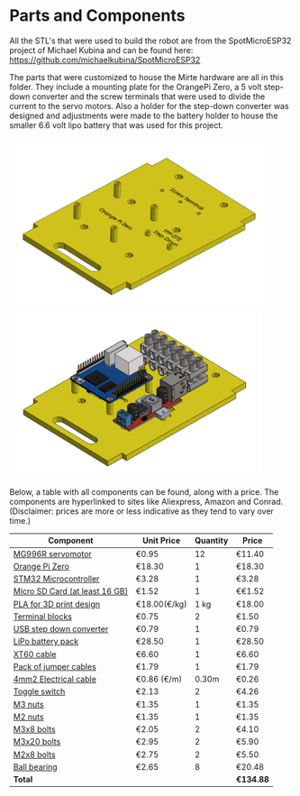 # Parts and Components

All the STL's that were used to build the robot are from the SpotMicroESP32 project of Michael Kubina and can be found here:
https://github.com/michaelkubina/SpotMicroESP32

The parts that were customized to house the Mirte hardware are all in this folder. They include a mounting plate for the OrangePi Zero, a 5 volt step-down converter and the screw terminals that were used to divide the current to the servo motors. Also a holder for the step-down converter was designed and adjustments were made to the battery holder to house the smaller 6.6 volt lipo battery that was used for this project.  

<img src="Docs/CircuitBoardB&Y.PNG" height="300"/><img src="Docs/CircuitBoardB&Y_Components.PNG"  height = "300"/>

Below, a table with all components can be found, along with a price. The components are hyperlinked to sites like Aliexpress, Amazon and Conrad. (Disclaimer: prices are more or less indicative as they tend to vary over time.) 

| **Component** | **Unit Price** | **Quantity** | **Price** | 
| --- | --- | --- | --- |
| [MG996R servomotor](https://nl.aliexpress.com/item/1005002401494033.html?gatewayAdapt=glo2nld&_randl_currency=EUR&_randl_shipto=NL&src=google&src=google&albch=shopping&acnt=494-037-6276&slnk=&plac=&mtctp=&albbt=Google_7_shopping&albagn=888888&isSmbAutoCall=false&needSmbHouyi=false&albcp=6459980570&albag=76980386066&trgt=539263010115&crea=nl1005002401494033&netw=u&device=c&albpg=539263010115&albpd=nl1005002401494033&gclid=CjwKCAiA24SPBhB0EiwAjBgkhtZn1nGwebyr0YrxPG9MMPrCdABAa8YDOLLJ6hoeDrqgQRhS2R0M6hoC9wgQAvD_BwE&gclsrc=aw.ds&aff_fcid=3b851b9753ad48349a96ad4f84588ec5-1642165276964-00391-UneMJZVf&aff_fsk=UneMJZVf&aff_platform=aaf&sk=UneMJZVf&aff_trace_key=3b851b9753ad48349a96ad4f84588ec5-1642165276964-00391-UneMJZVf&terminal_id=ef4a460e5edf4aaebe4ec8a29cc925d7) | €0.95 | 12 | €11.40 |
| [Orange Pi Zero](https://nl.aliexpress.com/item/1005002918902225.html?gatewayAdapt=glo2nld&_randl_currency=EUR&_randl_shipto=NL&src=google&aff_fcid=4ba3e075c05747568311128695b6a972-1642165496735-00013-UneMJZVf&aff_fsk=UneMJZVf&aff_platform=aaf&sk=UneMJZVf&aff_trace_key=4ba3e075c05747568311128695b6a972-1642165496735-00013-UneMJZVf&terminal_id=ef4a460e5edf4aaebe4ec8a29cc925d7) | €18.30 | 1 | €18.30 |
| [STM32 Microcontroller](https://nl.aliexpress.com/item/1005002721621360.html?gatewayAdapt=glo2nld&_randl_currency=EUR&_randl_shipto=NL&src=google&src=google&albch=shopping&acnt=494-037-6276&slnk=&plac=&mtctp=&albbt=Google_7_shopping&albagn=888888&isSmbAutoCall=false&needSmbHouyi=false&albcp=12556492032&albag=121061693882&trgt=1284054470089&crea=nl1005002721621360&netw=u&device=c&albpg=1284054470089&albpd=nl1005002721621360&gclid=CjwKCAiA24SPBhB0EiwAjBgkhvnzVnNYzRQXN9Bvs2YEji48udlsXwkAvSa_gaiCFRj4LWFSFVXkWRoC04IQAvD_BwE&gclsrc=aw.ds&aff_fcid=39d7015f80ba43c9bd768ea85c624c64-1642165518538-05320-UneMJZVf&aff_fsk=UneMJZVf&aff_platform=aaf&sk=UneMJZVf&aff_trace_key=39d7015f80ba43c9bd768ea85c624c64-1642165518538-05320-UneMJZVf&terminal_id=ef4a460e5edf4aaebe4ec8a29cc925d7) | €3.28 | 1 | €3.28 |
| [Micro SD Card (at least 16 GB)](https://nl.aliexpress.com/item/1005003698975403.html?spm=a2g0o.productlist.0.0.6f541b94OASxMJ&algo_pvid=64a5f68a-2f6c-43f3-8a00-85057e662b90&algo_exp_id=64a5f68a-2f6c-43f3-8a00-85057e662b90-39&pdp_ext_f=%7B%22sku_id%22%3A%2212000026851524250%22%7D&pdp_pi=-1%3B1.51%3B-1%3B-1%40salePrice%3BEUR%3Bsearch-mainSearch)| €1.52 | 1 | €€1.52 |
| [PLA for 3D print design](https://www.amazon.nl/filament-printers-stiften-diameter-kleur/dp/B08D79V39W/ref=asc_df_B08D79V39W/?tag=nlshogostdde-21&linkCode=df0&hvadid=494682720391&hvpos=&hvnetw=g&hvrand=10683311177016466710&hvpone=&hvptwo=&hvqmt=&hvdev=c&hvdvcmdl=&hvlocint=&hvlocphy=9102681&hvtargid=pla-1228066336783&psc=1) | €18.00(€/kg) | 1 kg | €18.00 |
| [Terminal blocks](https://www.amazon.nl/Fixpoint-77008-kroonluchter-mm²-transparant/dp/B000V8GR9O/ref=asc_df_B000V8GR9O/?tag=nlshogostdde-21&linkCode=df0&hvadid=430516654065&hvpos=&hvnetw=g&hvrand=7825961289045030379&hvpone=&hvptwo=&hvqmt=&hvdev=c&hvdvcmdl=&hvlocint=&hvlocphy=9102681&hvtargid=pla-563290875765&psc=1) | €0.75 | 2 | €1.50 |
| [USB step down converter](https://nl.aliexpress.com/item/4001333967589.html?spm=a2g0o.productlist.0.0.5c1e768edVk81I&algo_pvid=1c34160a-47b6-40a6-993f-5e1f6ad4af4c&algo_exp_id=1c34160a-47b6-40a6-993f-5e1f6ad4af4c-8&pdp_ext_f=%7B%22sku_id%22%3A%2210000015725504190%22%7D&pdp_pi=-1%3B1.01%3B-1%3BEUR+1.03%40salePrice%3BEUR%3Bsearch-mainSearch) | €0.79 | 1 | €0.79 |
| [LiPo battery pack](https://www.conrad.nl/p/hacker-life-accupack-66-v-2100-mah-aantal-cellen-2-30-c-softcase-xt60-2178343) | €28.50 | 1 | €28.50 |
| [XT60 cable](https://www.conrad.nl/p/modelcraft-58378-10-accu-kabel-1x-xt60-stekker-1x-open-kabeleinde-1000-cm-40-mm-1235115) | €6.60 | 1 | €6.60 |
| [Pack of jumper cables](https://www.otronic.nl/a-60558956/draden-en-kabels/dupont-jumper-kabels-40-stuks-male-female-10cm-draadbruggen-voor-breadboard/?gclid=CjwKCAiA24SPBhB0EiwAjBgkhs34E6plQEu0S3aOKrqz6WE9zx5ikIWMsC2dBW09zjhE_Ow84x3tfxoCqbUQAvD_BwE) | €1.79 | 1 | €1.79 |
| [4mm2 Electrical cable](https://www.elektramat.nl/aansluitdraad-4-mm-zwart-per-meter/?channable=0141ac69640036313037393694&utm_source=google-surfaces&utm_medium=organic&gclid=CjwKCAiA24SPBhB0EiwAjBgkhrjp0bcmZ-KZkcf-ek8s6mUlvqz808ktepDndP6SzPL20EEk9E3vZxoC7pkQAvD_BwE) | €0.86 (€/m) | 0.30m | €0.26 |
| [Toggle switch](https://www.amazon.nl/PEREL-8013AC-tuimelschakelaar-verticaal-aan-één/dp/B01E03NGLC/ref=sr_1_64?__mk_nl_NL=ÅMÅŽÕÑ&keywords=tuimelschakelaar&qid=1642166485&sr=8-64) | €2.13 | 2 | €4.26 |
| [M3 nuts](https://www.toolstation.nl/zeskantmoer/p20200) | €1.35 | 1 | €1.35 |
| [M2 nuts](https://www.toolstation.nl/zeskantmoer/p20199) | €1.35 | 1 | €1.35 |
| [M3x8 bolts](https://www.123-3d.nl/123-3D-Metaalschroef-inbus-M3x8-cilinderkop-verzinkt-50-stuks-i3078-t3122.html) | €2.05 | 2 | €4.10 |
| [M3x20 bolts](https://www.123-3d.nl/123-3D-Metaalschroef-inbus-M3x20-cilinderkop-verzinkt-50-stuks-i1175-t3122.html) | €2.95 | 2 | €5.90 |
| [M2x8 bolts](https://www.123-3d.nl/123-3D-Metaalschroef-bolkop-M2x8-verzinkt-50-stuks-i4739-t16149.html) | €2.75 | 2 | €5.50 |
| [Ball bearing](https://www.conrad.nl/p/reely-kogellager-radiaal-chroomstaal-binnendiameter-5-mm-buitendiameter-16-mm-toerental-max-43000-omwmin-214442) | €2.65 | 8 | €20.48 |
| **Total** | | | **€134.88** | 

